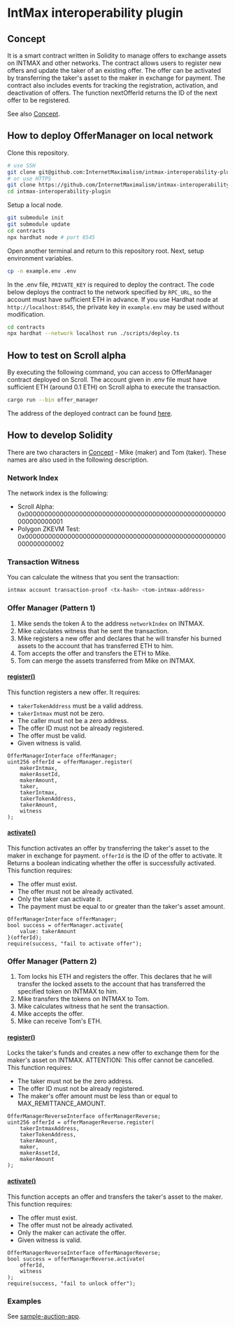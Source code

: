# IntMax interoperability plugin

## Concept

It is a smart contract written in Solidity to manage offers to exchange assets on INTMAX and other networks.
The contract allows users to register new offers and update the taker of an existing offer. The offer can be activated by transferring the taker's asset to the maker in exchange for payment. The contract also includes events for tracking the registration, activation, and deactivation of offers. The function nextOfferId returns the ID of the next offer to be registered.

See also [Concept](./docs/concept.md).

## How to deploy OfferManager on local network

Clone this repository.

```sh
# use SSH
git clone git@github.com:InternetMaximalism/intmax-interoperability-plugin.git
# or use HTTPS
git clone https://github.com/InternetMaximalism/intmax-interoperability-plugin.git
cd ​​intmax-interoperability-plugin
```

Setup a local node.

```sh
git submodule init
git submodule update
cd contracts
npx hardhat node # port 8545
```

Open another terminal and return to this repository root.
Next, setup environment variables.

```sh
cp -n example.env .env
```

In the .env file, `PRIVATE_KEY` is required to deploy the contract.
The code below deploys the contract to the network specified by `RPC_URL`,
so the account must have sufficient ETH in advance.
If you use Hardhat node at `http://localhost:8545`,
the private key in `example.env` may be used without modification.

```sh
cd contracts
npx hardhat --network localhost run ./scripts/deploy.ts
```

## How to test on Scroll alpha

By executing the following command, you can access to OfferManager contract deployed on Scroll.
The account given in .env file must have sufficient ETH (around 0.1 ETH) on Scroll alpha to execute the transaction.

```sh
cargo run --bin offer_manager
```

The address of the deployed contract can be found [here](./docs/address.json).

## How to develop Solidity

There are two characters in [Concept](./docs/concept.md) - Mike (maker) and Tom (taker).
These names are also used in the following description.

### Network Index

The network index is the following:
- Scroll Alpha: 0x0000000000000000000000000000000000000000000000000000000000000001
- Polygon ZKEVM Test: 0x0000000000000000000000000000000000000000000000000000000000000002

### Transaction Witness

You can calculate the witness that you sent the transaction:

```sh
intmax account transaction-proof <tx-hash> <tom-intmax-address>
```

### Offer Manager (Pattern 1)

1. Mike sends the token A to the address `networkIndex` on INTMAX.
2. Mike calculates witness that he sent the transaction.
3. Mike registers a new offer and declares that he will transfer his burned assets to the account that has transferred ETH to him.
4. Tom accepts the offer and transfers the ETH to Mike.
5. Tom can merge the assets transferred from Mike on INTMAX.

#### [register()](./contracts/contracts/OfferManagerInterface.sol#L75)

This function registers a new offer.
It requires:
- `takerTokenAddress` must be a valid address.
- `takerIntmax` must not be zero.
- The caller must not be a zero address.
- The offer ID must not be already registered.
- The offer must be valid.
- Given witness is valid.

```solidity
OfferManagerInterface offerManager;
uint256 offerId = offerManager.register(
    makerIntmax,
    makerAssetId,
    makerAmount,
    taker,
    takerIntmax,
    takerTokenAddress,
    takerAmount,
    witness
);
```

#### [activate()](./contracts/contracts/OfferManagerInterface.sol#L113)

This function activates an offer by transferring the taker's asset to the maker in exchange for payment.
`offerId` is the ID of the offer to activate.
It Returns a boolean indicating whether the offer is successfully activated.
This function requires:
- The offer must exist.
- The offer must not be already activated.
- Only the taker can activate it.
- The payment must be equal to or greater than the taker's asset amount.

```solidity
OfferManagerInterface offerManager;
bool success = offerManager.activate{
    value: takerAmount
}(offerId);
require(success, "fail to activate offer");
```

### Offer Manager (Pattern 2)

1. Tom locks his ETH and registers the offer. This declares that he will transfer the locked assets to the account that has transferred the specified token on INTMAX to him.
2. Mike transfers the tokens on INTMAX to Tom.
3. Mike calculates witness that he sent the transaction.
4. Mike accepts the offer.
5. Mike can receive Tom's ETH.

#### [register()](./contracts/contracts/OfferManagerReverseInterface.sol#L41)

Locks the taker's funds and creates a new offer to exchange them for the maker's asset on INTMAX.
ATTENTION: This offer cannot be cancelled.
This function requires:
- The taker must not be the zero address.
- The offer ID must not be already registered.
- The maker's offer amount must be less than or equal to MAX_REMITTANCE_AMOUNT.

```solidity
OfferManagerReverseInterface offerManagerReverse;
uint256 offerId = offerManagerReverse.register(
    takerIntmaxAddress,
    takerTokenAddress,
    takerAmount,
    maker,
    makerAssetId,
    makerAmount
);
```

#### [activate()](./contracts/contracts/OfferManagerReverseInterface.sol#L93)

This function accepts an offer and transfers the taker's asset to the maker.
This function requires:
- The offer must exist.
- The offer must not be already activated.
- Only the maker can activate the offer.
- Given witness is valid.

```solidity
OfferManagerReverseInterface offerManagerReverse;
bool success = offerManagerReverse.activate(
    offerId,
    witness
);
require(success, "fail to unlock offer");
```

### Examples

See [sample-auction-app](https://github.com/InternetMaximalism/intmax-rollup-cli/tree/main/packages/sample-auction-app/ethereum).
